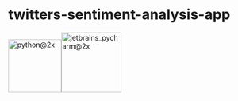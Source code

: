 # twitters-sentiment-analysis-app
<img width="107" alt="python@2x" src="https://user-images.githubusercontent.com/63045639/98217640-c6615d80-1f70-11eb-98c8-ed7f2ee8f60c.png"><img width="121" alt="jetbrains_pycharm@2x" src="https://user-images.githubusercontent.com/63045639/98217719-e1cc6880-1f70-11eb-90b1-4324ceb1f72a.png">



